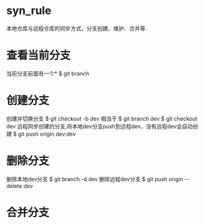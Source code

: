 # syn_rule
本地仓库与远程仓库的同步方式，分支创建、维护、合并等

# 查看当前分支
当前分支前面有一个*
$ git branch

# 创建分支
创建并切换分支
$ git checkout -b dev
相当于
$ git branch dev
$ git checkout dev
远程同步创建的分支,将本地dev分支push到远程dev，没有远程dev会自动创建
$ git push origin dev:dev

# 删除分支
删除本地dev分支
$ git branch -d dev
删除远程dev分支
$ git push origin --delete dev

# 合并分支